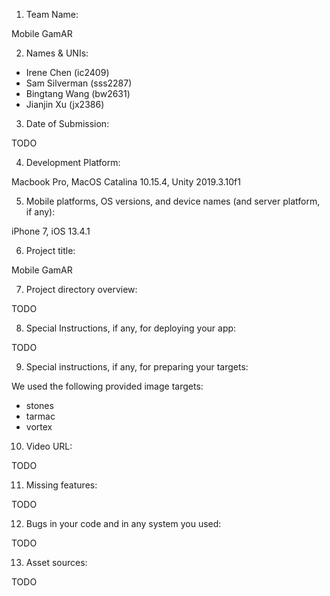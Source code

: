 1. Team Name:

Mobile GamAR

2. Names & UNIs:

- Irene Chen (ic2409)
- Sam Silverman (sss2287)
- Bingtang Wang (bw2631)
- Jianjin Xu (jx2386)

3. Date of Submission:

TODO

4. Development Platform:

Macbook Pro, MacOS Catalina 10.15.4, Unity 2019.3.10f1

5. Mobile platforms, OS versions, and device names (and server platform, if any): 

iPhone 7, iOS 13.4.1

6. Project title:

Mobile GamAR

7. Project directory overview:

TODO

8. Special Instructions, if any, for deploying your app: 

TODO

9. Special instructions, if any, for preparing your targets: 

We used the following provided image targets:
- stones
- tarmac
- vortex

10. Video URL: 

TODO

11. Missing features:

TODO

12. Bugs in your code and in any system you used:

TODO

13. Asset sources: 

TODO
